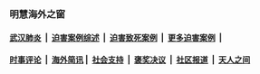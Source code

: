 
### 明慧海外之窗

####  [武汉肺炎](indexes/365.md?t=03231700) &nbsp;|&nbsp;  [迫害案例综述](indexes/328.md?t=03231700) &nbsp;|&nbsp; [迫害致死案例](indexes/277.md?t=03231700)  &nbsp;|&nbsp; [更多迫害案例](indexes/81.md?t=03231700)  &nbsp;|&nbsp; 
####  [时事评论](indexes/19.md?t=03231700) &nbsp;|&nbsp; [海外简讯](indexes/245.md?t=03231700)&nbsp;|&nbsp;  [社会支持](indexes/140.md?t=03231700) &nbsp;|&nbsp; [褒奖决议](indexes/282.md?t=03231700) &nbsp;|&nbsp; [社区报道](indexes/91.md?t=03231700)  &nbsp;|&nbsp; [天人之间](indexes/78.md?t=03231700) 

